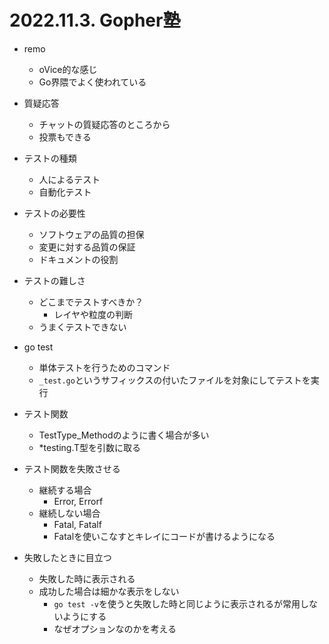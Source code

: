 # 2022.11.3. Gopher塾

- remo
  - oVice的な感じ
  - Go界隈でよく使われている

- 質疑応答
  - チャットの質疑応答のところから
  - 投票もできる

- テストの種類
  - 人によるテスト
  - 自動化テスト

- テストの必要性
  - ソフトウェアの品質の担保
  - 変更に対する品質の保証
  - ドキュメントの役割

- テストの難しさ
  - どこまでテストすべきか？
    - レイヤや粒度の判断
  - うまくテストできない

- go test
  - 単体テストを行うためのコマンド
  - `_test.go`というサフィックスの付いたファイルを対象にしてテストを実行

- テスト関数
  - TestType_Methodのように書く場合が多い
  - *testing.T型を引数に取る

- テスト関数を失敗させる
  - 継続する場合
    - Error, Errorf
  - 継続しない場合
    - Fatal, Fatalf
    - Fatalを使いこなすとキレイにコードが書けるようになる

- 失敗したときに目立つ
  - 失敗した時に表示される
  - 成功した場合は細かな表示をしない
    - `go test -v`を使うと失敗した時と同じように表示されるが常用しないようにする
    - なぜオプションなのかを考える


